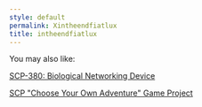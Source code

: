 ```yaml
---
style: default
permalink: Xintheendfiatlux
title: intheendfiatlux
---
```

You may also like:

[SCP-380: Biological Networking Device](http://scp-wiki.net/scp-380)

[SCP "Choose Your Own Adventure" Game Project](http://scp-wiki.net/scp-game-project)

